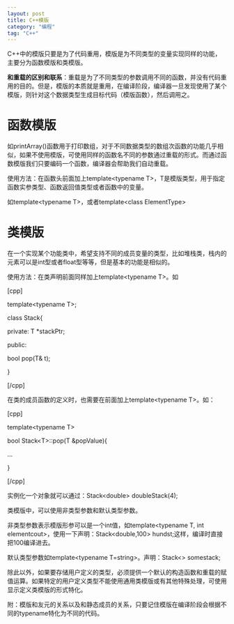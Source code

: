 ```yaml
---
layout: post
title: C++模版
category: "编程"
tag: "C++"
---
```

C++中的模版只要是为了代码重用，模版是为不同类型的变量实现同样的功能，主要分为函数模版和类模版。

<strong>和重载的区别和联系</strong>：重载是为了不同类型的参数调用不同的函数，并没有代码重用的目的。但是，模版的本质就是重用，在编译阶段，编译器一旦发现使用了某个模版，则针对这个数据类型生成目标代码（模版函数），然后调用之。
<h1>函数模版</h1>
如printArray()函数用于打印数组，对于不同数据类型的数组次函数的功能几乎相似，如果不使用模版，可使用同样的函数名不同的参数通过重载的形式。而通过函数模版我们只要编码一个函数，编译器会帮助我们自动重载。

使用方法：在函数头前面加上template&lt;typename T&gt;，T是模版类型，用于指定函数实参类型、函数返回值类型或者函数中的变量。

如template&lt;typename T&gt;，或者template&lt;class ElementType&gt;
<h1>类模版</h1>
在一个实现某个功能类中，希望支持不同的成员变量的类型，比如堆栈类，栈内的元素可以是int型或者float型等等，但是基本的功能是相似的。

使用方法：在类声明前面同样加上template&lt;typename T&gt;。如

[cpp]

template&lt;typename T&gt;;

class Stack{

private: T *stackPtr;

public:

bool pop(T&amp; t);

}

[/cpp]

在类的成员函数的定义时，也需要在前面加上template&lt;typename T&gt;。如：

[cpp]
template&lt;typename T&gt;

bool Stack&lt;T&gt;::pop(T &amp;popValue){

…

}
[/cpp]

实例化一个对象就可以通过：Stack&lt;double&gt; doubleStack(4);

类模版中，可以使用非类型参数和默认类型参数。

非类型参数表示模版形参可以是一个int值，如template&lt;typename T, int elementcout&gt;，使用一下声明：Stack&lt;double,100&gt; hundst;这样，编译时直接把100编译进去。

默认类型参数如template&lt;typename T=string&gt;。声明：Stack&lt;&gt; somestack;

除此以外，如果要存储用户定义的类型，必须提供一个默认的构造函数和重载的赋值运算。如果特定的用户定义类型不能使用通用类模版或有其他特殊处理，可使用显示定义类模版的形式特化。

附：模版和友元的关系以及和静态成员的关系，只要记住模版在编译阶段会根据不同的typename特化为不同的代码。
